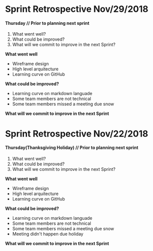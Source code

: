 
# Sprint Retrospective Nov/29/2018

#### Thursday // Prior to planning next sprint

1. What went well?
2. What could be improved?
3. What will we commit to improve in the next Sprint?

**What went well**
- Wireframe design    
- High level arquitecture 
- Learning curve on GitHub

**What could be improved?**
- Learning curve on markdown languade
- Some team members are not technical
- Some team members missed a meeting due snow

**What will we commit to improve in the next Sprint**

# Sprint Retrospective Nov/22/2018

#### Thursday(Thanksgiving Holiday) // Prior to planning next sprint

1. What went well?
2. What could be improved?
3. What will we commit to improve in the next Sprint?

**What went well**
- Wireframe design    
- High level arquitecture 
- Learning curve on GitHub

**What could be improved?**
- Learning curve on markdown languade
- Some team members are not technical
- Some team members missed a meeting due snow
- Meeting didn't happen due holiday

**What will we commit to improve in the next Sprint**
